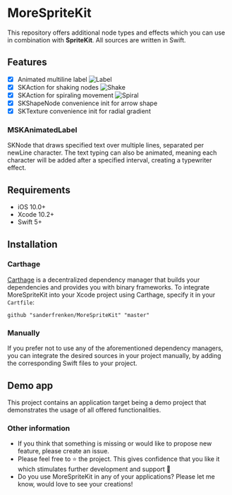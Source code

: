 # MoreSpriteKit

This repository offers additional node types and effects which you can use in combination with **SpriteKit**.  All sources are written in Swift. 

## Features

- [x] Animated multiline label
![Label](https://github.com/sanderfrenken/MoreSpriteKit/Previews/animated-label.gif)
- [x] SKAction for shaking nodes
![Shake](https://github.com/sanderfrenken/MoreSpriteKit/Previews/animated-label.gif)
- [x] SKAction for spiraling movement
![Spiral](https://github.com/sanderfrenken/MoreSpriteKit/Previews/animated-label.gif)
- [x] SKShapeNode convenience init for arrow shape
- [x] SKTexture convenience init for radial gradient

### MSKAnimatedLabel
SKNode that draws specified text over multiple lines, separated per newLine character. 
The text typing can also be animated, meaning each character will be added after a specified interval, creating a typewriter effect.

## Requirements

- iOS 10.0+
- Xcode 10.2+
- Swift 5+

## Installation

### Carthage

[Carthage](https://github.com/Carthage/Carthage) is a decentralized dependency manager that builds your dependencies and provides you with binary frameworks. To integrate MoreSpriteKit into your Xcode project using Carthage, specify it in your `Cartfile`:

```
github "sanderfrenken/MoreSpriteKit" "master"
```

### Manually

If you prefer not to use any of the aforementioned dependency managers, you can integrate the desired sources in your project manually, by adding the corresponding Swift files to your project.

## Demo app

This project contains an application target being a demo project that demonstrates the usage of all offered functionalities. 

### Other information

- If you think that something is missing or would like to propose new feature, please create an issue.
- Please feel free to ⭐️ the project. This gives confidence that you like it which stimulates further development and support 🤩
- Do you use MoreSpriteKit in any of your applications? Please let me know, would love to see your creations!
